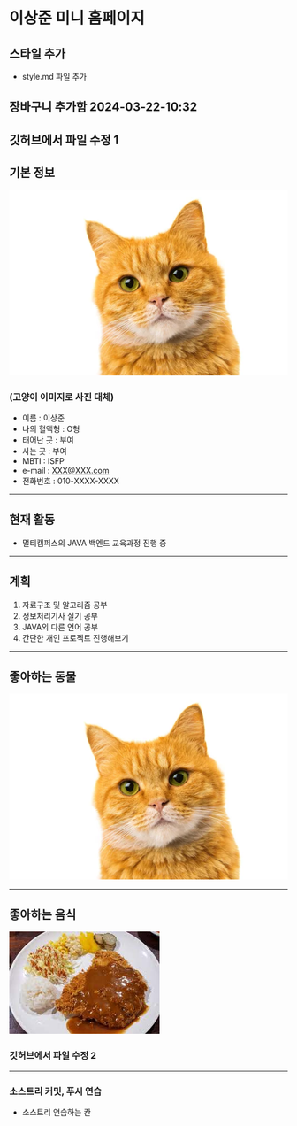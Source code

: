 # 이상준 미니 홈페이지

## 스타일 추가
- style.md 파일 추가

## 장바구니 추가함 2024-03-22-10:32

## 깃허브에서 파일 수정 1

## 기본 정보

![테스트 고양이](./img/Test_Cat.jpg)
### (고양이 이미지로 사진 대체)
- 이름 : 이상준 
- 나의 혈액형 : O형
- 태어난 곳 : 부여
- 사는 곳 : 부여
- MBTI : ISFP
- e-mail : XXX@XXX.com
- 전화번호 : 010-XXXX-XXXX

---

## 현재 활동
- 멀티캠퍼스의 JAVA 백엔드 교육과정 진행 중

---

## 계획
1. 자료구조 및 알고리즘 공부
2. 정보처리기사 실기 공부
3. JAVA외 다른 언어 공부 
4. 간단한 개인 프로젝트 진행해보기

---

## 좋아하는 동물
![고양이](https://github.com/toodifficult1/MiniHomepage/blob/main/img/Test_Cat.jpg?raw=true)

---
## 좋아하는 음식
![돈까스](https://github.com/toodifficult1/MiniHomepage/blob/main/img/%EB%8F%88%EA%B9%8C%EC%8A%A4.jpg?raw=true)

### 깃허브에서 파일 수정 2

---

### 소스트리 커밋, 푸시 연습
- 소스트리 연습하는 칸
